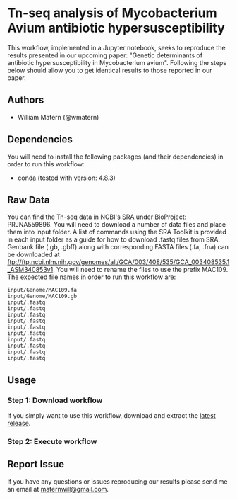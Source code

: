 # Tn-seq analysis of Mycobacterium Avium antibiotic hypersusceptibility
This workflow, implemented in a Jupyter notebook, seeks to reproduce the results presented in our upcoming paper: "Genetic determinants of antibiotic hypersusceptibility in Mycobacterium avium". Following the steps below should allow you to get identical results to those reported in our paper.

## Authors

* William Matern (@wmatern)

## Dependencies

You will need to install the following packages (and their dependencies) in order to run this workflow:
* conda (tested with version: 4.8.3)

## Raw Data
You can find the Tn-seq data in NCBI's SRA under BioProject: PRJNA559896. You will need to download a number of data files and place them into input folder. A list of commands using the SRA Toolkit is provided in each input folder as a guide for how to download .fastq files from SRA. Genbank file (.gb, .gbff) along with corresponding FASTA files (.fa, .fna) can be downloaded at ftp://ftp.ncbi.nlm.nih.gov/genomes/all/GCA/003/408/535/GCA_003408535.1_ASM340853v1. You will need to rename the files to use the prefix MAC109. The expected file names in order to run this workflow are:

    input/Genome/MAC109.fa
    input/Genome/MAC109.gb
    input/.fastq
    input/.fastq
    input/.fastq
    input/.fastq
    input/.fastq
    input/.fastq
    input/.fastq
    input/.fastq
    input/.fastq
    input/.fastq

## Usage

### Step 1: Download workflow

If you simply want to use this workflow, download and extract the [latest release](https://github.com/).

### Step 2: Execute workflow

## Report Issue

If you have any questions or issues reproducing our results please send me an email at maternwill@gmail.com.
